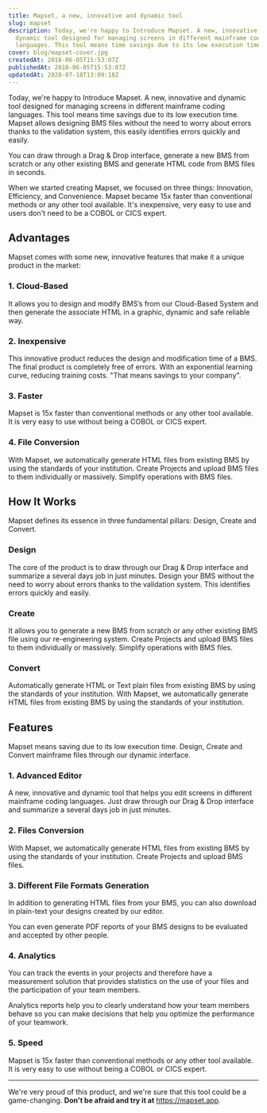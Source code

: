 ```yaml
---
title: Mapset, a new, innovative and dynamic tool
slug: mapset
description: Today, we're happy to Introduce Mapset. A new, innovative and
  dynamic tool designed for managing screens in different mainframe coding
  languages. This tool means time savings due to its low execution time.
cover: blog/mapset-cover.jpg
createdAt: 2018-06-05T15:53:07Z
publishedAt: 2018-06-05T15:53:07Z
updatedAt: 2020-07-18T13:09:18Z
---
```


Today, we're happy to Introduce Mapset. A new, innovative and dynamic tool designed for managing screens in different mainframe coding languages. This tool means time savings due to its low execution time. Mapset allows designing BMS files without the need to worry about errors thanks to the validation system, this easily identifies errors quickly and easily.

You can draw through a Drag & Drop interface, generate a new BMS from scratch or any other existing BMS and generate HTML code from BMS files in seconds.

When we started creating Mapset, we focused on three things: Innovation, Efficiency, and Convenience. Mapset became 15x faster than conventional methods or any other tool available. It's inexpensive, very easy to use and users don't need to be a COBOL or CICS expert.

<blog-image src="blog/mapset-design-create-advanced-editor.jpg" width="1024" height="535" alt="Mapset - Advanced Editor"></blog-image>

## Advantages

Mapset comes with some new, innovative features that make it a unique product in the market:

### 1. Cloud-Based

It allows you to design and modify BMS’s from our Cloud-Based System and then generate the associate HTML in a graphic, dynamic and safe reliable way.

### 2. Inexpensive

This innovative product reduces the design and modification time of a BMS. The final product is completely free of errors. With an exponential learning curve, reducing training costs. "That means savings to your company".

### 3. Faster

Mapset is 15x faster than conventional methods or any other tool available. It is very easy to use without being a COBOL or CICS expert.

### 4. File Conversion

With Mapset, we automatically generate HTML files from existing BMS by using the standards of your institution. Create Projects and upload BMS files to them individually or massively. Simplify operations with BMS files.

## How It Works

Mapset defines its essence in three fundamental pillars: Design, Create and Convert.

<blog-image src="blog/mapset-design-create-convert.jpg" width="1199" height="628" alt="Mapset - How It Works"></blog-image>

### Design

The core of the product is to draw through our Drag & Drop interface and summarize a several days job in just minutes. Design your BMS without the need to worry about errors thanks to the validation system. This identifies errors quickly and easily.

### Create

It allows you to generate a new BMS from scratch or any other existing BMS file using our re-engineering system. Create Projects and upload BMS files to them individually or massively. Simplify operations with BMS files.

### Convert

Automatically generate HTML or Text plain files from existing BMS by using the standards of your institution. With Mapset, we automatically generate HTML files from existing BMS by using the standards of your institution.

## Features

Mapset means saving due to its low execution time. Design, Create and Convert mainframe files through our dynamic interface.

### 1. Advanced Editor

A new, innovative and dynamic tool that helps you edit screens in different mainframe coding languages. Just draw through our Drag & Drop interface and summarize a several days job in just minutes.

### 2. Files Conversion

With Mapset, we automatically generate HTML files from existing BMS by using the standards of your institution. Create Projects and upload BMS files.

### 3. Different File Formats Generation

In addition to generating HTML files from your BMS, you can also download in plain-text your designs created by our editor.

You can even generate PDF reports of your BMS designs to be evaluated and accepted by other people.

### 4. Analytics

You can track the events in your projects and therefore have a measurement solution that provides statistics on the use of your files and the participation of your team members.

Analytics reports help you to clearly understand how your team members behave so you can make decisions that help you optimize the performance of your teamwork.

### 5. Speed

Mapset is 15x faster than conventional methods or any other tool available. It is very easy to use without being a COBOL or CICS expert.

- - -

We're very proud of this product, and we're sure that this tool could be a game-changing. **Don't be afraid and try it at** <https://mapset.app>.
